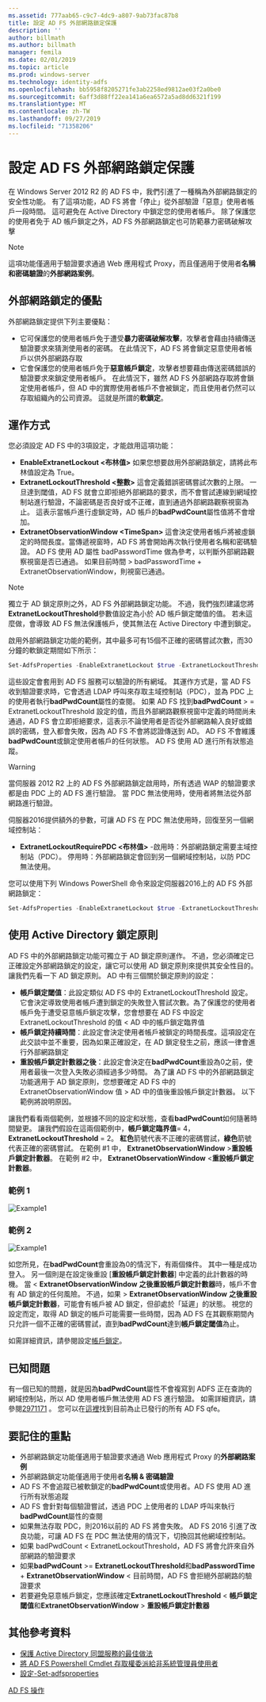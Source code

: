 ```yaml
---
ms.assetid: 777aab65-c9c7-4dc9-a807-9ab73fac87b8
title: 設定 AD FS 外部網路鎖定保護
description: ''
author: billmath
ms.author: billmath
manager: femila
ms.date: 02/01/2019
ms.topic: article
ms.prod: windows-server
ms.technology: identity-adfs
ms.openlocfilehash: bb5958f8205271fe3ab2258ed9812ae03f2a0be0
ms.sourcegitcommit: 6aff3d88ff22ea141a6ea6572a5ad8dd6321f199
ms.translationtype: MT
ms.contentlocale: zh-TW
ms.lasthandoff: 09/27/2019
ms.locfileid: "71358206"
---
```

# <a name="configure-ad-fs-extranet-lockout-protection"></a>設定 AD FS 外部網路鎖定保護

在 Windows Server 2012 R2 的 AD FS 中，我們引進了一種稱為外部網路鎖定的安全性功能。  有了這項功能，AD FS 將會「停止」從外部驗證「惡意」使用者帳戶一段時間。  這可避免在 Active Directory 中鎖定您的使用者帳戶。  除了保護您的使用者免于 AD 帳戶鎖定之外，AD FS 外部網路鎖定也可防範暴力密碼破解攻擊

> [!NOTE]
> 這項功能僅適用于驗證要求通過 Web 應用程式 Proxy，而且僅適用于使用者**名稱和密碼驗證**的**外部網路案例**。

## <a name="advantages-of-extranet-lockout"></a>外部網路鎖定的優點
外部網路鎖定提供下列主要優點：
- 它可保護您的使用者帳戶免于遭受**暴力密碼破解攻擊**，攻擊者會藉由持續傳送驗證要求來猜測使用者的密碼。 在此情況下，AD FS 將會鎖定惡意使用者帳戶以供外部網路存取
- 它會保護您的使用者帳戶免于**惡意帳戶鎖定**，攻擊者想要藉由傳送密碼錯誤的驗證要求來鎖定使用者帳戶。 在此情況下，雖然 AD FS 外部網路存取將會鎖定使用者帳戶，但 AD 中的實際使用者帳戶不會被鎖定，而且使用者仍然可以存取組織內的公司資源。 這就是所謂的**軟鎖定**。

## <a name="how-it-works"></a>運作方式
您必須設定 AD FS 中的3項設定，才能啟用這項功能： 
- **EnableExtranetLockout &lt;布林值&gt;** 如果您想要啟用外部網路鎖定，請將此布林值設定為 True。
- **ExtranetLockoutThreshold &lt;整數&gt;** 這會定義錯誤密碼嘗試次數的上限。 一旦達到閾值，AD FS 就會立即拒絕外部網路的要求，而不會嘗試連線到網域控制站進行驗證，不論密碼是否良好或不正確，直到通過外部網路觀察視窗為止。 這表示當帳戶進行虛鎖定時，AD 帳戶的**badPwdCount**屬性值將不會增加。
- **ExtranetObservationWindow &lt;TimeSpan&gt;** 這會決定使用者帳戶將被虛鎖定的時間長度。當傳遞視窗時，AD FS 將會開始再次執行使用者名稱和密碼驗證。 AD FS 使用 AD 屬性 badPasswordTime 做為參考，以判斷外部網路觀察視窗是否已通過。 如果目前時間 > badPasswordTime + ExtranetObservationWindow，則視窗已通過。 

> [!NOTE]
> 獨立于 AD 鎖定原則之外，AD FS 外部網路鎖定功能。 不過，我們強烈建議您將**ExtranetLockoutThreshold**參數值設定為小於 AD 帳戶鎖定閾值的值。 若未這麼做，會導致 AD FS 無法保護帳戶，使其無法在 Active Directory 中遭到鎖定。 

啟用外部網路鎖定功能的範例，其中最多可有15個不正確的密碼嘗試次數，而30分鐘的軟鎖定期間如下所示：

```powershell
Set-AdfsProperties -EnableExtranetLockout $true -ExtranetLockoutThreshold 15 -ExtranetObservationWindow (new-timespan -Minutes 30)
```

這些設定會套用到 AD FS 服務可以驗證的所有網域。 其運作方式是，當 AD FS 收到驗證要求時，它會透過 LDAP 呼叫來存取主域控制站（PDC），並為 PDC 上的使用者執行**badPwdCount**屬性的查閱。 如果 AD FS 找到**badPwdCount** > = ExtranetLockoutThreshold 設定的值，而且外部網路觀察視窗中定義的時間尚未通過，AD FS 會立即拒絕要求，這表示不論使用者是否從外部網路輸入良好或錯誤的密碼，登入都會失敗，因為 AD FS 不會將認證傳送到 AD。 AD FS 不會維護**badPwdCount**或鎖定使用者帳戶的任何狀態。 AD FS 使用 AD 進行所有狀態追蹤。 

> [!warning]
> 當伺服器 2012 R2 上的 AD FS 外部網路鎖定啟用時，所有透過 WAP 的驗證要求都是由 PDC 上的 AD FS 進行驗證。 當 PDC 無法使用時，使用者將無法從外部網路進行驗證。

伺服器2016提供額外的參數，可讓 AD FS 在 PDC 無法使用時，回復至另一個網域控制站：

- **ExtranetLockoutRequirePDC &lt;布林值&gt;** -啟用時：外部網路鎖定需要主域控制站（PDC）。 停用時：外部網路鎖定會回到另一個網域控制站，以防 PDC 無法使用。

您可以使用下列 Windows PowerShell 命令來設定伺服器2016上的 AD FS 外部網路鎖定：

```powershell
Set-AdfsProperties -EnableExtranetLockout $true -ExtranetLockoutThreshold 15 -ExtranetObservationWindow (new-timespan -Minutes 30) -ExtranetLockoutRequirePDC $false
```

## <a name="working-with-the-active-directory-lockout-policy"></a>使用 Active Directory 鎖定原則
AD FS 中的外部網路鎖定功能可獨立于 AD 鎖定原則運作。 不過，您必須確定已正確設定外部網路鎖定的設定，讓它可以使用 AD 鎖定原則來提供其安全性目的。
讓我們先看一下 AD 鎖定原則。 AD 中有三個關於鎖定原則的設定：
- **帳戶鎖定閾值**：此設定類似 AD FS 中的 ExtranetLockoutThreshold 設定。 它會決定導致使用者帳戶遭到鎖定的失敗登入嘗試次數。為了保護您的使用者帳戶免于遭受惡意帳戶鎖定攻擊，您會想要在 AD FS 中設定 ExtranetLockoutThreshold 的值 &lt; AD 中的帳戶鎖定臨界值
- **帳戶鎖定持續時間**：此設定會決定使用者帳戶被鎖定的時間長度。這項設定在此交談中並不重要，因為如果正確設定，在 AD 鎖定發生之前，應該一律會進行外部網路鎖定
- **重設帳戶鎖定計數器之後**：此設定會決定在**badPwdCount**重設為0之前，使用者最後一次登入失敗必須經過多少時間。 為了讓 AD FS 中的外部網路鎖定功能適用于 AD 鎖定原則，您想要確定 AD FS 中的 ExtranetObservationWindow 值 &gt; AD 中的值後重設帳戶鎖定計數器。 以下範例將說明原因。  

讓我們看看兩個範例，並根據不同的設定和狀態，查看**badPwdCount**如何隨著時間變更。 讓我們假設在這兩個範例中，**帳戶鎖定臨界值**= 4， **ExtranetLockoutThreshold** = 2。 **紅色**箭號代表不正確的密碼嘗試，**綠色**箭號代表正確的密碼嘗試。 在範例 #1 中， **ExtranetObservationWindow** &gt;**重設帳戶鎖定計數器**。 在範例 #2 中， **ExtranetObservationWindow** &lt;**重設帳戶鎖定計數器**。 

### <a name="example-1"></a>範例 1
![Example1](media/Configure-AD-FS-Extranet-Lockout-Protection/one.png)

### <a name="example-2"></a>範例 2
![Example1](media/Configure-AD-FS-Extranet-Lockout-Protection/two.png)

如您所見，在**badPwdCount**會重設為0的情況下，有兩個條件。 其中一種是成功登入。 另一個則是在設定後重設 [**重設帳戶鎖定計數器**] 中定義的此計數器的時機。 當 &lt; **ExtranetObservationWindow** **之後重設帳戶鎖定計數器**時，帳戶不會有 AD 鎖定的任何風險。 不過，如果 &gt; **ExtranetObservationWindow** **之後重設帳戶鎖定計數器**，可能會有帳戶被 AD 鎖定，但卻處於「延遲」的狀態。 視您的設定而定，取得 AD 鎖定的帳戶可能需要一些時間，因為 AD FS 在其觀察期間內只允許一個不正確的密碼嘗試，直到**badPwdCount**達到**帳戶鎖定閾值**為止。

如需詳細資訊，請參閱設定[帳戶鎖定](https://blogs.technet.microsoft.com/secguide/2014/08/13/configuring-account-lockout/)。 

## <a name="known-issues"></a>已知問題
有一個已知的問題，就是因為**badPwdCount**屬性不會複寫到 ADFS 正在查詢的網域控制站，所以 AD 使用者帳戶無法使用 AD FS 進行驗證。 如需詳細資訊，請參閱[2971171](https://support.microsoft.com/help/2971171/adfs-authentication-issue-for-active-directory-users-when-extranet-loc) 。 您可以在[這裡](../deployment/updates-for-active-directory-federation-services-ad-fs.md)找到目前為止已發行的所有 AD FS qfe。

## <a name="key-points-to-remember"></a>要記住的重點
- 外部網路鎖定功能僅適用于驗證要求通過 Web 應用程式 Proxy 的**外部網路案例**
- 外部網路鎖定功能僅適用于使用者**名稱 & 密碼驗證**
- AD FS 不會追蹤已被軟鎖定的**badPwdCount**或使用者。AD FS 使用 AD 進行所有狀態追蹤
- AD FS 會針對每個驗證嘗試，透過 PDC 上使用者的 LDAP 呼叫來執行**badPwdCount**屬性的查閱  
- 如果無法存取 PDC，則2016以前的 AD FS 將會失敗。 AD FS 2016 引進了改良功能，可讓 AD FS 在 PDC 無法使用的情況下，切換回其他網域控制站。 
- 如果 badPwdCount < ExtranetLockoutThreshold，AD FS 將會允許來自外部網路的驗證要求 
- 如果**badPwdCount** >= **ExtranetLockoutThreshold**和**badPasswordTime** + **ExtranetObservationWindow** < 目前時間，AD FS 會拒絕外部網路的驗證要求
- 若要避免惡意帳戶鎖定，您應該確定**ExtranetLockoutThreshold** < **帳戶鎖定閾值**和**ExtranetObservationWindow** > **重設帳戶鎖定計數器**


## <a name="additional-references"></a>其他參考資料  
- [保護 Active Directory 同盟服務的最佳做法](../../ad-fs/deployment/best-practices-securing-ad-fs.md)
- [將 AD FS Powershell Cmdlet 存取權委派給非系統管理員使用者](delegate-ad-fs-pshell-access.md)
- [設定-Set-adfsproperties](https://technet.microsoft.com/itpro/powershell/windows/adfs/set-adfsproperties)

[AD FS 操作](../../ad-fs/AD-FS-2016-Operations.md)

    
